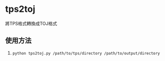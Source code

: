# tps2toj
將TPS格式轉換成TOJ格式

## 使用方法
1. `python tps2toj.py /path/to/tps/directory /path/to/output/directory`

<!-- ## 注意事項
本程式不會等待壓縮處理完就先結束，`.tar.xz`檔案大小不再增加時才確實壓縮完成。 -->
